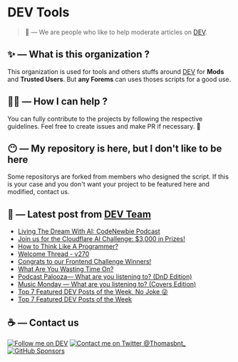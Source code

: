 # DEV Tools

> 🔧 — We are people who like to help moderate articles on [DEV](https://dev.to).

## ✨ — What is this organization ?

This organization is used for tools and others stuffs around [DEV](https://dev.to) for **Mods** and **Trusted Users**. But __any Forems__ can uses thoses scripts for a good use.


## 💪🏼 — How I can help ?

You can fully contribute to the projects by following the respective guidelines. Feel free to create issues and make PR if necessary. 🎉

## 😶 — My repository is here, but I don't like to be here

Some repositorys are forked from members who designed the script. If this is your case and you don't want your project to be featured here and modified, contact us.

## 📝 — Latest post from [DEV Team](https://dev.to/devteam)

<!-- BLOG-POST-LIST:START -->
- [Living The Dream With AI: CodeNewbie Podcast](https://dev.to/devteam/living-the-dream-with-ai-codenewbie-podcast-1hhl)
- [Join us for the Cloudflare AI Challenge: $3,000 in Prizes!](https://dev.to/devteam/join-us-for-the-cloudflare-ai-challenge-3000-in-prizes-5f99)
- [How to Think Like A Programmer?](https://dev.to/devteam/how-to-think-like-a-programmer-4436)
- [Welcome Thread - v270](https://dev.to/devteam/welcome-thread-v270-3cpb)
- [Congrats to our Frontend Challenge Winners!](https://dev.to/devteam/congrats-to-our-frontend-challenge-winners-2h5f)
- [What Are You Wasting Time On?](https://dev.to/devteam/what-are-you-wasting-time-on-2544)
- [Podcast Palooza— What are you listening to? &lpar;DnD Edition&rpar;](https://dev.to/devteam/podcast-palooza-what-are-you-listening-to-dnd-edition-3p1f)
- [Music Monday — What are you listening to? &lpar;Covers Edition&rpar;](https://dev.to/devteam/music-monday-what-are-you-listening-to-covers-edition-3aj5)
- [Top 7 Featured DEV Posts of the Week, No Joke 😜](https://dev.to/devteam/top-7-featured-dev-posts-of-the-week-no-joke-5277)
- [Top 7 Featured DEV Posts of the Week](https://dev.to/devteam/top-7-featured-dev-posts-of-the-week-5g8l)
<!-- BLOG-POST-LIST:END -->


## ☕ — Contact us

[![Follow me on DEV](https://img.shields.io/badge/dev.to-%2308090A.svg?&style=for-the-badge&logo=dev.to&logoColor=white&alt=devto)](https://dev.to/thomasbnt)
[![Contact me on Twitter @Thomasbnt_](https://img.shields.io/badge/Contact%20me%20on%20Twitter-%231DA1F2.svg?&style=for-the-badge&logo=twitter&logoColor=white&alt=twitter)](https://twitter.com/messages/1142357270-1142357270?text=Hello,%20I%20contact%20you%20from%20devtotools%20&recipient_id=1142357270) [![GitHub Sponsors](https://img.shields.io/badge/Sponsor%20me-%23EA54AE.svg?&style=for-the-badge&logo=github-sponsors&logoColor=white)](https://github.com/sponsors/thomasbnt)


